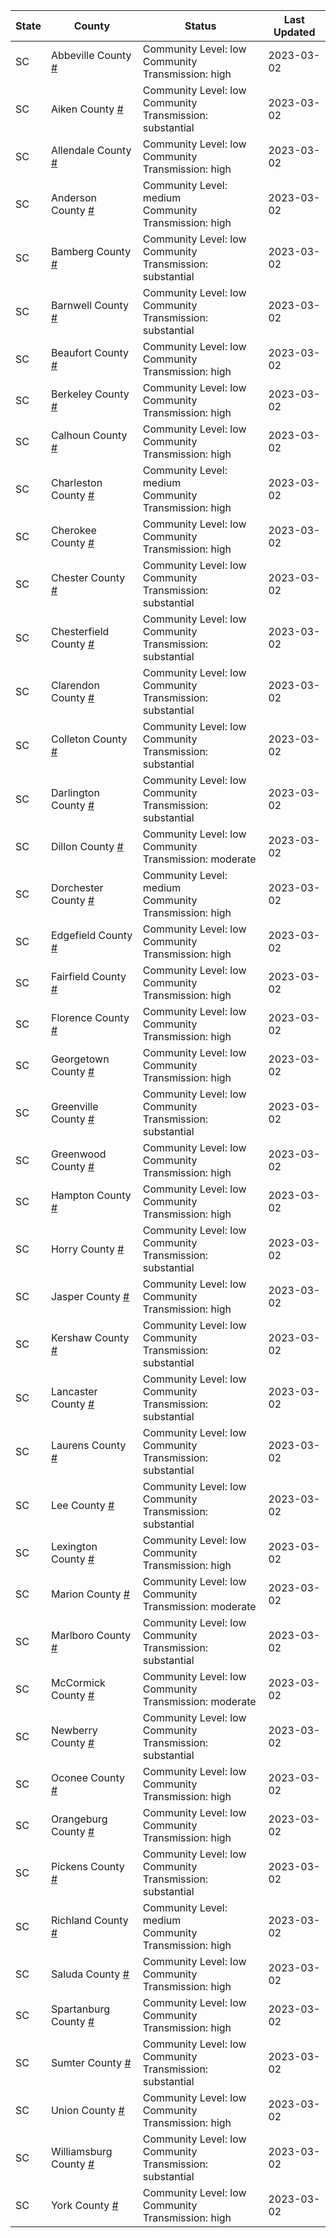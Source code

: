 State | County | Status | Last Updated
--- | --- | --- | --- 
SC | Abbeville County <a href="#abbeville_county">#</a> | <a name="abbeville_county"></a>Community Level: low<br/>Community Transmission: high | 2023-03-02
SC | Aiken County <a href="#aiken_county">#</a> | <a name="aiken_county"></a>Community Level: low<br/>Community Transmission: substantial | 2023-03-02
SC | Allendale County <a href="#allendale_county">#</a> | <a name="allendale_county"></a>Community Level: low<br/>Community Transmission: high | 2023-03-02
SC | Anderson County <a href="#anderson_county">#</a> | <a name="anderson_county"></a>Community Level: medium<br/>Community Transmission: high | 2023-03-02
SC | Bamberg County <a href="#bamberg_county">#</a> | <a name="bamberg_county"></a>Community Level: low<br/>Community Transmission: substantial | 2023-03-02
SC | Barnwell County <a href="#barnwell_county">#</a> | <a name="barnwell_county"></a>Community Level: low<br/>Community Transmission: substantial | 2023-03-02
SC | Beaufort County <a href="#beaufort_county">#</a> | <a name="beaufort_county"></a>Community Level: low<br/>Community Transmission: high | 2023-03-02
SC | Berkeley County <a href="#berkeley_county">#</a> | <a name="berkeley_county"></a>Community Level: low<br/>Community Transmission: high | 2023-03-02
SC | Calhoun County <a href="#calhoun_county">#</a> | <a name="calhoun_county"></a>Community Level: low<br/>Community Transmission: high | 2023-03-02
SC | Charleston County <a href="#charleston_county">#</a> | <a name="charleston_county"></a>Community Level: medium<br/>Community Transmission: high | 2023-03-02
SC | Cherokee County <a href="#cherokee_county">#</a> | <a name="cherokee_county"></a>Community Level: low<br/>Community Transmission: high | 2023-03-02
SC | Chester County <a href="#chester_county">#</a> | <a name="chester_county"></a>Community Level: low<br/>Community Transmission: substantial | 2023-03-02
SC | Chesterfield County <a href="#chesterfield_county">#</a> | <a name="chesterfield_county"></a>Community Level: low<br/>Community Transmission: substantial | 2023-03-02
SC | Clarendon County <a href="#clarendon_county">#</a> | <a name="clarendon_county"></a>Community Level: low<br/>Community Transmission: substantial | 2023-03-02
SC | Colleton County <a href="#colleton_county">#</a> | <a name="colleton_county"></a>Community Level: low<br/>Community Transmission: substantial | 2023-03-02
SC | Darlington County <a href="#darlington_county">#</a> | <a name="darlington_county"></a>Community Level: low<br/>Community Transmission: substantial | 2023-03-02
SC | Dillon County <a href="#dillon_county">#</a> | <a name="dillon_county"></a>Community Level: low<br/>Community Transmission: moderate | 2023-03-02
SC | Dorchester County <a href="#dorchester_county">#</a> | <a name="dorchester_county"></a>Community Level: medium<br/>Community Transmission: high | 2023-03-02
SC | Edgefield County <a href="#edgefield_county">#</a> | <a name="edgefield_county"></a>Community Level: low<br/>Community Transmission: high | 2023-03-02
SC | Fairfield County <a href="#fairfield_county">#</a> | <a name="fairfield_county"></a>Community Level: low<br/>Community Transmission: high | 2023-03-02
SC | Florence County <a href="#florence_county">#</a> | <a name="florence_county"></a>Community Level: low<br/>Community Transmission: high | 2023-03-02
SC | Georgetown County <a href="#georgetown_county">#</a> | <a name="georgetown_county"></a>Community Level: low<br/>Community Transmission: high | 2023-03-02
SC | Greenville County <a href="#greenville_county">#</a> | <a name="greenville_county"></a>Community Level: low<br/>Community Transmission: substantial | 2023-03-02
SC | Greenwood County <a href="#greenwood_county">#</a> | <a name="greenwood_county"></a>Community Level: low<br/>Community Transmission: high | 2023-03-02
SC | Hampton County <a href="#hampton_county">#</a> | <a name="hampton_county"></a>Community Level: low<br/>Community Transmission: high | 2023-03-02
SC | Horry County <a href="#horry_county">#</a> | <a name="horry_county"></a>Community Level: low<br/>Community Transmission: substantial | 2023-03-02
SC | Jasper County <a href="#jasper_county">#</a> | <a name="jasper_county"></a>Community Level: low<br/>Community Transmission: high | 2023-03-02
SC | Kershaw County <a href="#kershaw_county">#</a> | <a name="kershaw_county"></a>Community Level: low<br/>Community Transmission: substantial | 2023-03-02
SC | Lancaster County <a href="#lancaster_county">#</a> | <a name="lancaster_county"></a>Community Level: low<br/>Community Transmission: substantial | 2023-03-02
SC | Laurens County <a href="#laurens_county">#</a> | <a name="laurens_county"></a>Community Level: low<br/>Community Transmission: substantial | 2023-03-02
SC | Lee County <a href="#lee_county">#</a> | <a name="lee_county"></a>Community Level: low<br/>Community Transmission: substantial | 2023-03-02
SC | Lexington County <a href="#lexington_county">#</a> | <a name="lexington_county"></a>Community Level: low<br/>Community Transmission: high | 2023-03-02
SC | Marion County <a href="#marion_county">#</a> | <a name="marion_county"></a>Community Level: low<br/>Community Transmission: moderate | 2023-03-02
SC | Marlboro County <a href="#marlboro_county">#</a> | <a name="marlboro_county"></a>Community Level: low<br/>Community Transmission: substantial | 2023-03-02
SC | McCormick County <a href="#mccormick_county">#</a> | <a name="mccormick_county"></a>Community Level: low<br/>Community Transmission: moderate | 2023-03-02
SC | Newberry County <a href="#newberry_county">#</a> | <a name="newberry_county"></a>Community Level: low<br/>Community Transmission: substantial | 2023-03-02
SC | Oconee County <a href="#oconee_county">#</a> | <a name="oconee_county"></a>Community Level: low<br/>Community Transmission: high | 2023-03-02
SC | Orangeburg County <a href="#orangeburg_county">#</a> | <a name="orangeburg_county"></a>Community Level: low<br/>Community Transmission: high | 2023-03-02
SC | Pickens County <a href="#pickens_county">#</a> | <a name="pickens_county"></a>Community Level: low<br/>Community Transmission: substantial | 2023-03-02
SC | Richland County <a href="#richland_county">#</a> | <a name="richland_county"></a>Community Level: medium<br/>Community Transmission: high | 2023-03-02
SC | Saluda County <a href="#saluda_county">#</a> | <a name="saluda_county"></a>Community Level: low<br/>Community Transmission: high | 2023-03-02
SC | Spartanburg County <a href="#spartanburg_county">#</a> | <a name="spartanburg_county"></a>Community Level: low<br/>Community Transmission: high | 2023-03-02
SC | Sumter County <a href="#sumter_county">#</a> | <a name="sumter_county"></a>Community Level: low<br/>Community Transmission: substantial | 2023-03-02
SC | Union County <a href="#union_county">#</a> | <a name="union_county"></a>Community Level: low<br/>Community Transmission: high | 2023-03-02
SC | Williamsburg County <a href="#williamsburg_county">#</a> | <a name="williamsburg_county"></a>Community Level: low<br/>Community Transmission: substantial | 2023-03-02
SC | York County <a href="#york_county">#</a> | <a name="york_county"></a>Community Level: low<br/>Community Transmission: high | 2023-03-02
